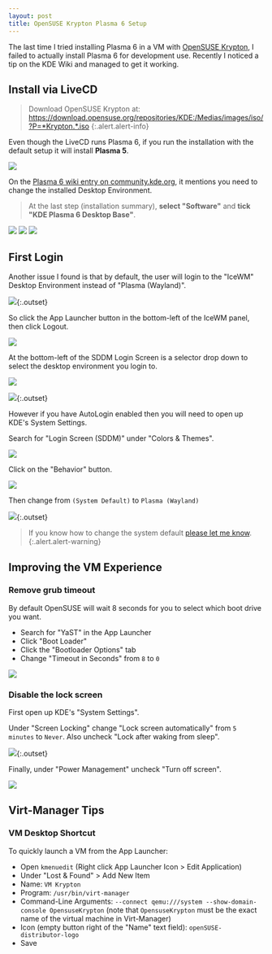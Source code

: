 ```yaml
---
layout: post
title: OpenSUSE Krypton Plasma 6 Setup
---
```


The last time I tried installing Plasma 6 in a VM with [OpenSUSE Krypton](https://en.opensuse.org/SDB:Argon_and_Krypton#Krypton), I failed to actually install Plasma 6 for development use. Recently I noticed a tip on the KDE Wiki and managed to get it working.

## Install via LiveCD

> Download OpenSUSE Krypton at:
> <https://download.opensuse.org/repositories/KDE:/Medias/images/iso/?P=*Krypton.*.iso>
{:.alert.alert-info}

Even though the LiveCD runs Plasma 6, if you run the installation with the default setup it will install **Plasma 5**.

![](/pic/2024-03-04___20-07-40.png)

On the [Plasma 6 wiki entry on community.kde.org](https://community.kde.org/Plasma/Plasma_6), it mentions you need to change the installed Desktop Environment.

> At the last step (installation summary), **select "Software"** and **tick "KDE Plasma 6 Desktop Base"**.

![](/pic/2024-03-04___20-08-42.png)
![](/pic/2024-03-04___20-09-17.png)
![](/pic/2024-03-04___20-09-47.png)


## First Login

Another issue I found is that by default, the user will login to the "IceWM" Desktop Environment instead of "Plasma (Wayland)".

![](/pic/2024-03-04___21-34-01.png){:.outset}

So click the App Launcher button in the bottom-left of the IceWM panel, then click Logout.

![](/pic/2024-03-04___21-34-42.png)

At the bottom-left of the SDDM Login Screen is a selector drop down to select the desktop environment you login to.

![](/pic/2024-03-04___21-35-23.png)

![](/pic/2024-03-04___21-36-36.png){:.outset}


However if you have AutoLogin enabled then you will need to open up KDE's System Settings.

Search for "Login Screen (SDDM)" under "Colors & Themes".

![](/pic/2024-03-04___21-42-59.png)

Click on the "Behavior" button.

![](/pic/2024-03-04___21-43-53.png)

Then change from `(System Default)` to `Plasma (Wayland)`

![](/pic/2024-03-04___21-44-28.png){:.outset}

> If you know how to change the system default [please let me know](https://github.com/Zren/zren.github.io/issues).
{:.alert.alert-warning}

## Improving the VM Experience

### Remove grub timeout

By default OpenSUSE will wait 8 seconds for you to select which boot drive you want.

* Search for "YaST" in the App Launcher
* Click "Boot Loader"
* Click the "Bootloader Options" tab
* Change "Timeout in Seconds" from `8` to `0`

![](/pic/2024-03-04___22-03-42.png)


### Disable the lock screen

First open up KDE's "System Settings".

Under "Screen Locking" change "Lock screen automatically" from `5 minutes` to `Never`. Also uncheck "Lock after waking from sleep".

![](/pic/2024-03-04___22-26-10.png){:.outset}

Finally, under "Power Management" uncheck "Turn off screen".

![](/pic/2024-03-04___22-25-18.png)


## Virt-Manager Tips

### VM Desktop Shortcut

To quickly launch a VM from the App Launcher:

* Open `kmenuedit` (Right click App Launcher Icon > Edit Application)
* Under "Lost & Found" > Add New Item
* Name: `VM Krypton`
* Program: `/usr/bin/virt-manager`
* Command-Line Arguments: `--connect qemu:///system --show-domain-console OpensuseKrypton` (note that `OpensuseKrypton` must be the exact name of the virtual machine in Virt-Manager)
* Icon (empty button right of the "Name" text field): `openSUSE-distributor-logo`
* Save
